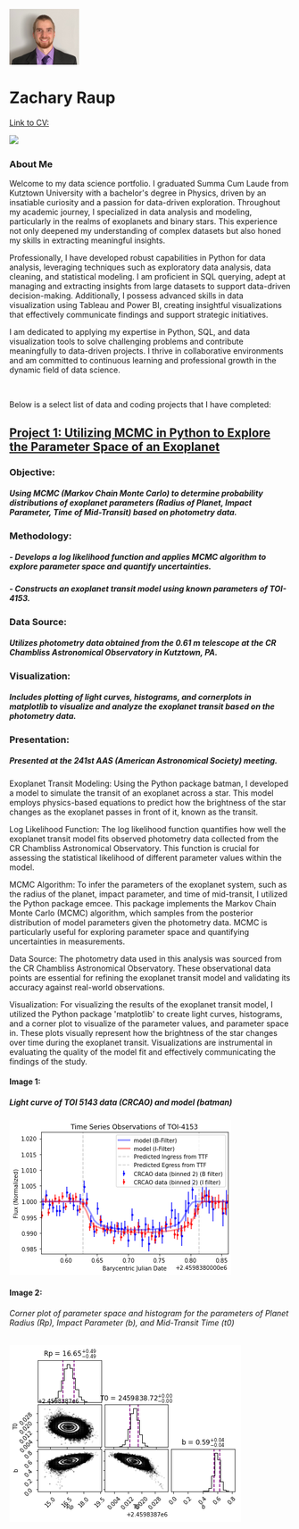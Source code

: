  ![](port_5x4ss.png)  

# Zachary Raup

[Link to CV:](CV_Raup_Z.pdf)

<a href = "https://www.linkedin.com/in/zachary-raup-6280a3265"><img src="https://img.shields.io/badge/-LinkedIn-0072b1?&style=for-the-badge&logo=linkedin&logoColor=white" /></a>

### About Me
Welcome to my data science portfolio. I graduated Summa Cum Laude from Kutztown University with a bachelor's degree in Physics, driven by an insatiable curiosity and a passion for data-driven exploration. Throughout my academic journey, I specialized in data analysis and modeling, particularly in the realms of exoplanets and binary stars. This experience not only deepened my understanding of complex datasets but also honed my skills in extracting meaningful insights.

Professionally, I have developed robust capabilities in Python for data analysis, leveraging techniques such as exploratory data analysis, data cleaning, and statistical modeling. I am proficient in SQL querying, adept at managing and extracting insights from large datasets to support data-driven decision-making. Additionally, I possess advanced skills in data visualization using Tableau and Power BI, creating insightful visualizations that effectively communicate findings and support strategic initiatives.

I am dedicated to applying my expertise in Python, SQL, and data visualization tools to solve challenging problems and contribute meaningfully to data-driven projects. I thrive in collaborative environments and am committed to continuous learning and professional growth in the dynamic field of data science.

&nbsp;  

Below is a select list of data and coding projects that I have completed:

## [Project 1: Utilizing MCMC in Python to Explore the Parameter Space of an Exoplanet](TOI4153_port.ipynb)

### Objective: 
##### Using MCMC (Markov Chain Monte Carlo) to determine probability distributions of exoplanet parameters (Radius of Planet, Impact Parameter, Time of Mid-Transit) based on photometry data.

### Methodology:
##### - Develops a log likelihood function and applies MCMC algorithm to explore parameter space and quantify uncertainties.
##### - Constructs an exoplanet transit model using known parameters of TOI-4153.

### Data Source: 
##### Utilizes photometry data obtained from the 0.61 m telescope at the CR Chambliss Astronomical Observatory in Kutztown, PA.

### Visualization: 
##### Includes plotting of light curves, histograms, and cornerplots in matplotlib to visualize and analyze the exoplanet transit based on the photometry data.

### Presentation: 
##### Presented at the 241st AAS (American Astronomical Society) meeting.


Exoplanet Transit Modeling:
Using the Python package batman, I developed a model to simulate the transit of an exoplanet across a star. This model employs physics-based equations to predict how the brightness of the star changes as the exoplanet passes in front of it, known as the transit.

Log Likelihood Function:
The log likelihood function quantifies how well the exoplanet transit model fits observed photometry data collected from the CR Chambliss Astronomical Observatory. This function is crucial for assessing the statistical likelihood of different parameter values within the model.

MCMC Algorithm:
To infer the parameters of the exoplanet system, such as the radius of the planet, impact parameter, and time of mid-transit, I utilized the Python package emcee. This package implements the Markov Chain Monte Carlo (MCMC) algorithm, which samples from the posterior distribution of model parameters given the photometry data. MCMC is particularly useful for exploring parameter space and quantifying uncertainties in measurements.

Data Source:
The photometry data used in this analysis was sourced from the CR Chambliss Astronomical Observatory. These observational data points are essential for refining the exoplanet transit model and validating its accuracy against real-world observations.

Visualization:
For visualizing the results of the exoplanet transit model, I utilized the Python package 'matplotlib' to create light curves, histograms, and a corner plot to visualize of the parameter values, and parameter space in. These plots visually represent how the brightness of the star changes over time during the exoplanet transit. Visualizations are instrumental in evaluating the quality of the model fit and effectively communicating the findings of the study.



#### Image 1:
##### Light curve of TOI 5143 data (CRCAO) and model (batman)
 ![](lightkurve.png)

#### Image 2:
###### Corner plot of parameter space and histogram for the parameters of Planet Radius (Rp), Impact Parameter (b), and Mid-Transit Time (t0)
 ![](cornerplot.png)  

